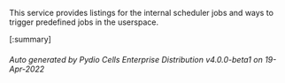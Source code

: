 






This service provides listings for the internal scheduler jobs and ways to trigger predefined jobs in the userspace.

[:summary]

###### Auto generated by Pydio Cells Enterprise Distribution v4.0.0-beta1 on 19-Apr-2022
